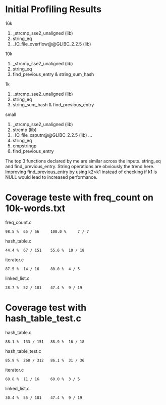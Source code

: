 # Initial Profiling Results
16k
1. _strcmp_sse2_unaligned (lib)
2. string_eq
3. _IO_file_overflow@@GLIBC_2.2.5 (lib)

10k
1. _strcmp_sse2_unaligned (lib)
2. string_eq
3. find_previous_entry & string_sum_hash

1k
1. _strcmp_sse2_unaligned (lib)
2. string_eq
3. string_sum_hash & find_previous_entry

small
1. _strcmp_sse2_unaligned (lib)
2. strcmp (lib)
3. _IO_file_xsputn@@GLIBC_2.2.5 (lib)
...
8. string_eq
10. cmpstringp
11. find_previous_entry

The top 3 functions declared by me are similar across the inputs. string_eq and find_previous_entry. String operations are obviously the trend here. Improving find_previous_entry by using k2>k1 instead of checking if k1 is NULL would lead to increased performance. 


# Coverage teste with freq_count on 10k-words.txt
freq_count.c 	

	98.5 % 	65 / 66 	100.0 % 	7 / 7

hash_table.c 	

	44.4 % 	67 / 151 	55.6 % 	10 / 18

iterator.c 	

	87.5 % 	14 / 16 	80.0 % 	4 / 5

linked_list.c 	

	28.7 % 	52 / 181 	47.4 % 	9 / 19


# Coverage test with hash_table_test.c
hash_table.c 	

	88.1 % 	133 / 151 	88.9 % 	16 / 18

hash_table_test.c 	

	85.9 % 	268 / 312 	86.1 % 	31 / 36

iterator.c 	

	68.8 % 	11 / 16 	60.0 % 	3 / 5

linked_list.c 	

	30.4 % 	55 / 181 	47.4 % 	9 / 19